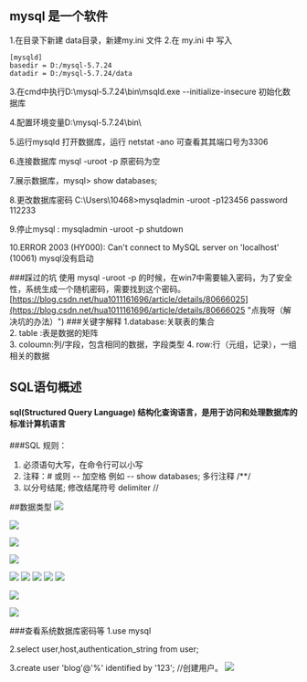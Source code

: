 ## mysql 是一个软件

1.在目录下新建 data目录，新建my.ini 文件
2.在 my.ini 中 写入

```
[mysqld]
basedir = D:/mysql-5.7.24
datadir = D:/mysql-5.7.24/data
```

3.在cmd中执行D:\mysql-5.7.24\bin\msqld.exe --initialize-insecure   初始化数据库

4.配置环境变量D:\mysql-5.7.24\bin\

5.运行mysqld  打开数据库，运行 netstat -ano 可查看其其端口号为3306

6.连接数据库  mysql  -uroot -p        原密码为空

7.展示数据库，mysql> show databases;

8.更改数据库密码  C:\Users\10468>mysqladmin -uroot -p123456 password 112233

9.停止mysql  :        mysqladmin -uroot -p  shutdown

10.ERROR 2003 (HY000): Can't connect to MySQL server on 'localhost' (10061)   mysql没有启动

###踩过的坑
使用 mysql -uroot -p 的时候，在win7中需要输入密码，为了安全性，系统生成一个随机密码，需要找到这个密码。
[https://blog.csdn.net/hua1011161696/article/details/80666025](https://blog.csdn.net/hua1011161696/article/details/80666025 "点我呀（解决坑的办法）")
###关键字解释
1.database:关联表的集合      
2. table :表是数据的矩阵        
3. coloumn:列/字段，包含相同的数据，字段类型
4. row:行（元组，记录），一组相关的数据    

## SQL语句概述

#### sql(Structured Query Language) 结构化查询语言，是用于访问和处理数据库的标准计算机语言

###SQL 规则：
1. 必须语句大写，在命令行可以小写
2. 注释：#   或则 -- 加空格   例如 -- show databases;  多行注释  /**/ 
3. 以分号结尾;   修改结尾符号 delimiter //   
  
##数据类型
![](https://i.imgur.com/sQEbiM5.png)

![](https://i.imgur.com/n9qHkIH.png)

![](https://i.imgur.com/8P37Oz7.png)

![](https://i.imgur.com/AlnjpCa.png)

![](https://i.imgur.com/w2883BK.png)
![](https://i.imgur.com/luZSIiL.png)
![](https://i.imgur.com/HVPOHLD.png)
![](https://i.imgur.com/ZDHX6hk.png)
![](https://i.imgur.com/Vq6FJgD.png)

![](https://i.imgur.com/7D3e0Pb.png)

![](https://i.imgur.com/lyaOOZ7.png)

###查看系统数据库密码等
 1.use mysql

 2.select user,host,authentication_string from user;

3.create user 'blog'@'%' identified by '123';  //创建用户。
![](https://i.imgur.com/bKnwbPs.png)